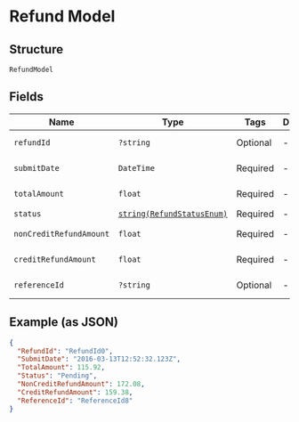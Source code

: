 
# Refund Model

## Structure

`RefundModel`

## Fields

| Name | Type | Tags | Description | Getter | Setter |
|  --- | --- | --- | --- | --- | --- |
| `refundId` | `?string` | Optional | - | getRefundId(): ?string | setRefundId(?string refundId): void |
| `submitDate` | `DateTime` | Required | - | getSubmitDate(): \DateTime | setSubmitDate(\DateTime submitDate): void |
| `totalAmount` | `float` | Required | - | getTotalAmount(): float | setTotalAmount(float totalAmount): void |
| `status` | [`string(RefundStatusEnum)`](../../doc/models/refund-status-enum.md) | Required | - | getStatus(): string | setStatus(string status): void |
| `nonCreditRefundAmount` | `float` | Required | - | getNonCreditRefundAmount(): float | setNonCreditRefundAmount(float nonCreditRefundAmount): void |
| `creditRefundAmount` | `float` | Required | - | getCreditRefundAmount(): float | setCreditRefundAmount(float creditRefundAmount): void |
| `referenceId` | `?string` | Optional | - | getReferenceId(): ?string | setReferenceId(?string referenceId): void |

## Example (as JSON)

```json
{
  "RefundId": "RefundId0",
  "SubmitDate": "2016-03-13T12:52:32.123Z",
  "TotalAmount": 115.92,
  "Status": "Pending",
  "NonCreditRefundAmount": 172.08,
  "CreditRefundAmount": 159.38,
  "ReferenceId": "ReferenceId8"
}
```

